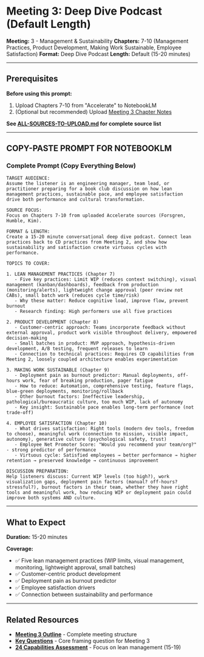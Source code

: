 # Meeting 3: Deep Dive Podcast (Default Length)

**Meeting:** 3 - Management & Sustainability
**Chapters:** 7-10 (Management Practices, Product Development, Making Work Sustainable, Employee Satisfaction)
**Format:** Deep Dive Podcast
**Length:** Default (15-20 minutes)

---

## Prerequisites

**Before using this prompt:**
1. Upload Chapters 7-10 from "Accelerate" to NotebookLM
2. (Optional but recommended) Upload [Meeting 3 Chapter Notes](../../meetings/meeting-3/chapter-notes.md)

**See [ALL-SOURCES-TO-UPLOAD.md](ALL-SOURCES-TO-UPLOAD.md) for complete source list**

---

## COPY-PASTE PROMPT FOR NOTEBOOKLM

### Complete Prompt (Copy Everything Below)

```
TARGET AUDIENCE:
Assume the listener is an engineering manager, team lead, or practitioner preparing for a book club discussion on how lean management practices, sustainable pace, and employee satisfaction drive both performance and cultural transformation.

SOURCE FOCUS:
Focus on Chapters 7-10 from uploaded Accelerate sources (Forsgren, Humble, Kim).

FORMAT & LENGTH:
Create a 15-20 minute conversational deep dive podcast. Connect lean practices back to CD practices from Meeting 2, and show how sustainability and satisfaction create virtuous cycles with performance.

TOPICS TO COVER:

1. LEAN MANAGEMENT PRACTICES (Chapter 7)
   - Five key practices: Limit WIP (reduces context switching), visual management (kanban/dashboards), feedback from production (monitoring/alerts), lightweight change approval (peer review not CABs), small batch work (reduces cycle time/risk)
   - Why these matter: Reduce cognitive load, improve flow, prevent burnout
   - Research finding: High performers use all five practices

2. PRODUCT DEVELOPMENT (Chapter 8)
   - Customer-centric approach: Teams incorporate feedback without external approval, product work visible throughout delivery, empowered decision-making
   - Small batches in product: MVP approach, hypothesis-driven development, A/B testing, frequent releases to learn
   - Connection to technical practices: Requires CD capabilities from Meeting 2, loosely coupled architecture enables experimentation

3. MAKING WORK SUSTAINABLE (Chapter 9)
   - Deployment pain as burnout predictor: Manual deployments, off-hours work, fear of breaking production, pager fatigue
   - How to reduce: Automation, comprehensive testing, feature flags, blue-green deployments, monitoring/rollback
   - Other burnout factors: Ineffective leadership, pathological/bureaucratic culture, too much WIP, lack of autonomy
   - Key insight: Sustainable pace enables long-term performance (not trade-off)

4. EMPLOYEE SATISFACTION (Chapter 10)
   - What drives satisfaction: Right tools (modern dev tools, freedom to choose), meaningful work (connection to mission, visible impact, autonomy), generative culture (psychological safety, trust)
   - Employee Net Promoter Score: "Would you recommend your team/org?" - strong predictor of performance
   - Virtuous cycle: Satisfied employees → better performance → higher retention → preserved knowledge → continuous improvement

DISCUSSION PREPARATION:
Help listeners discuss: Current WIP levels (too high?), work visualization gaps, deployment pain factors (manual? off-hours? stressful?), burnout factors in their team, whether they have right tools and meaningful work, how reducing WIP or deployment pain could improve both systems AND culture.
```

---

## What to Expect

**Duration:** 15-20 minutes

**Coverage:**
- ✅ Five lean management practices (WIP limits, visual management, monitoring, lightweight approval, small batches)
- ✅ Customer-centric product development
- ✅ Deployment pain as burnout predictor
- ✅ Employee satisfaction drivers
- ✅ Connection between sustainability and performance

---

## Related Resources

- **[Meeting 3 Outline](../../meetings/meeting-3/outline.md)** - Complete meeting structure
- **[Key Questions](../../key-questions.md)** - Core framing question for Meeting 3
- **[24 Capabilities Assessment](../../assessments/24-capabilities-assessment.md)** - Focus on lean management (15-19)
